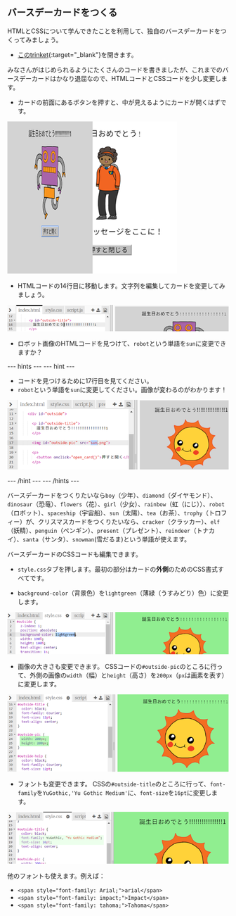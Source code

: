 ## バースデーカードをつくる

HTMLとCSSについて学んできたことを利用して、独自のバースデーカードをつくってみましょう。

+ [このtrinket](https://trinket.io/html/43ec50a385){:target="_blank"}を開きます。

みなさんがはじめられるようにたくさんのコードを書きましたが、これまでのバースデーカードはかなり退屈なので、HTMLコードとCSSコードを少し変更します。

+ カードの前面にあるボタンを押すと、中が見えるようにカードが開くはずです。

![スクリーンショット](images/birthday-click.png)

+ HTMLコードの14行目に移動します。文字列を編集してカードを変更してみましょう。

![スクリーンショット](images/birthday-card-html.png)

+ ロボット画像のHTMLコードを見つけて、`robot`という単語を`sun`に変更できますか？

--- hints --- --- hint ---

+ コードを見つけるために17行目を見てください。
+ `robot`という単語を`sun`に変更してください。画像が変わるのがわかります！

![スクリーンショット](images/birthday-card-sun.png)

--- /hint --- --- /hints ---

バースデーカードをつくりたいなら`boy`（少年）、`diamond`（ダイヤモンド）、`dinosaur`（恐竜）、`flowers`（花）、`girl`（少女）、`rainbow`（虹（にじ））、`robot`（ロボット）、`spaceship`（宇宙船）、`sun`（太陽）、`tea`（お茶）、`trophy`（トロフィー）が、クリスマスカードをつくりたいなら、`cracker`（クラッカー）、`elf`（妖精）、`penguin`（ペンギン）、`present`（プレゼント）、`reindeer`（トナカイ）、`santa`（サンタ）、`snowman`(雪だるま)という単語が使えます。

バースデーカードのCSSコードも編集できます。

+ `style.css`タブを押します。最初の部分はカードの**外側**のためのCSS書式すべてです。

+ `background-color`（背景色）を`lightgreen`（薄緑（うすみどり）色）に変更します。

![スクリーンショット](images/birthday-card-outside.png)

+ 画像の大きさも変更できます。 CSSコードの`#outside-pic`のところに行って、外側の画像の`width`（幅）と`height`（高さ）を`200px`（`px`は画素を表す）に変更します。

![スクリーンショット](images/birthday-card-size.png)

+ フォントも変更できます。 CSSの`#outside-title`のところに行って、`font-family`を`YuGothic,'Yu Gothic Medium'`に、`font-size`を`16pt`に変更します。

![スクリーンショット](images/birthday-card-font.png)

他のフォントも使えます。例えば：

+ `<span style="font-family: Arial;">arial</span>`
+ `<span style="font-family: impact;">Impact</span>`
+ `<span style="font-family: tahoma;">Tahoma</span>`